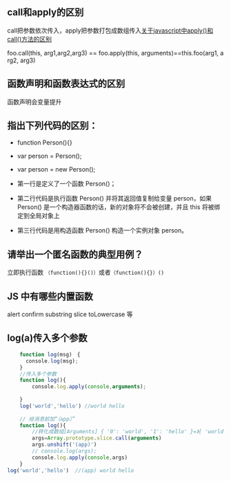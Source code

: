 ## call和apply的区别

call把参数依次传入，apply把参数打包成数组传入[关于javascript中apply()和call()方法的区别](https://www.cnblogs.com/fighting_cp/archive/2010/09/20/1831844.html)

foo.call(this, arg1,arg2,arg3) == foo.apply(this, arguments)==this.foo(arg1, arg2, arg3)

## 函数声明和函数表达式的区别

函数声明会变量提升


## 指出下列代码的区别：
  - function Person(){}
  - var person = Person();
  - var person = new Person();

- 第一行是定义了一个函数 Person()；
- 第二行代码是执行函数 Person() 并将其返回值复制给变量 person，如果 Person() 是一个构造器函数的话，新的对象将不会被创建，并且 this 将被绑定到全局对象上
- 第三行代码是用构造函数 Person() 构造一个实例对象 person。

## 请举出一个匿名函数的典型用例？
立即执行函数 ```（function(){}()）```或者```（function(){}）()```
	
## JS 中有哪些内置函数
alert confirm substring slice toLowercase 等
	
## log(a)传入多个参数
```js
	function log(msg)　{
	  console.log(msg);
	}
	//传入多个参数
	function log(){
	    console.log.apply(console,arguments);
	     
	}
	log('world','hello') //world hello
	
	// 给消息前加“（app）”
	function log(){
	    //转化成数组[Arguments] { '0': 'world', '1': 'hello' }=》[ 'world', 'hello' ]
	    args=Array.prototype.slice.call(arguments)
	    args.unshift('(app)')
	    // console.log(args);
	    console.log.apply(console,args)
	}
log('world','hello')  //(app) world hello
```